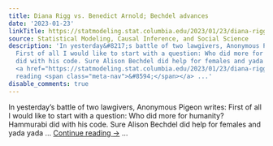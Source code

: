 ```yaml
---
title: Diana Rigg vs. Benedict Arnold; Bechdel advances
date: '2023-01-23'
linkTitle: https://statmodeling.stat.columbia.edu/2023/01/23/diana-rigg-vs-benedict-arnold-bechdel-advances/
source: Statistical Modeling, Causal Inference, and Social Science
description: 'In yesterday&#8217;s battle of two lawgivers, Anonymous Pigeon writes:
  First of all I would like to start with a question: Who did more for humanity? Hammurabi
  did with his code. Sure Alison Bechdel did help for females and yada yada &#8230;
  <a href="https://statmodeling.stat.columbia.edu/2023/01/23/diana-rigg-vs-benedict-arnold-bechdel-advances/">Continue
  reading <span class="meta-nav">&#8594;</span></a> ...'
disable_comments: true
---
```

In yesterday&#8217;s battle of two lawgivers, Anonymous Pigeon writes: First of all I would like to start with a question: Who did more for humanity? Hammurabi did with his code. Sure Alison Bechdel did help for females and yada yada &#8230; <a href="https://statmodeling.stat.columbia.edu/2023/01/23/diana-rigg-vs-benedict-arnold-bechdel-advances/">Continue reading <span class="meta-nav">&#8594;</span></a> ...